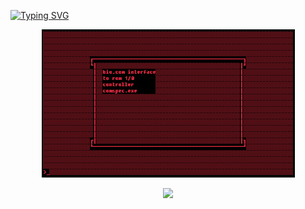 <a href="https://git.io/typing-svg"><img src="https://readme-typing-svg.demolab.com?font=Play&size=16&pause=1000&color=CFFF00&random=false&width=435&lines=He+Burned+Down+Half+The+City+Just+To+Prove+He+Was+Right;And+Burned+The+Other+Half+Just+For+Fun" alt="Typing SVG" /></a>
<p align="center">
  <img src="https://github.com/Yuuki24/Yuuki24/blob/main/ezgif.com-crop.gif"/>
</p>
<p align="center">
  <a href="https://skillicons.dev">
    <img src="https://skillicons.dev/icons?i=bash,linux,kali,redhat,apple,raspberrypi,mint,windows,azure,regex,py,powershell,postgres,html,css,js,notion,wordpress,figma,xd" />
  </a>
</p>
